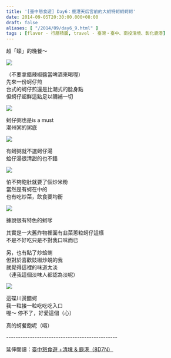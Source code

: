 ```yaml
---
title: '[臺中怒食遊] Day6：鹿港天后宮前的大蚵特蚵蚵蚵蚵'
date: 2014-09-05T20:30:00.000+08:00
draft: false
aliases: [ "/2014/09/day6_9.html" ]
tags : [flavor - 行膳積腹, travel - 臺灣・臺中、南投清境、彰化鹿港]
---
```


超「蠔」的晚餐～  

![](/images/taichung6j1.jpg)

（不要拿錯辣椒醬當啤酒來喝喔）  
先來一份蚵仔煎  
台式的蚵仔煎還是比潮式的腍身點  
但蚵仔超鮮這點足以禰補一切  

![](/images/taichung6j2.jpg)

蚵仔粥也是is a must  
潮州粥的粥底  

![](/images/taichung6j3.jpg)

有蚵粥就不選蚵仔湯  
蛤仔湯很清甜的也不錯  

![](/images/taichung6j4.jpg)

怕不夠飽肚就要了個炒米粉  
當然是有蚵在中的  
也有吃炒菜，飲食要均衡  
  

![](/images/taichung6j5.jpg)

據說很有特色的蚵嗲  

其實是一大舊炸物裡面有韭菜蔥粒蚵仔這樣  
不是不好吃只是不對我口味而已  
  
另，也有點了炒蛤蝲  
但對於喜歡豉椒炒蜆的我  
就覺得這裡的味道太淡  
（連我這個淡味人都認為淡呢）  

![](/images/taichung6j.jpg)

這碟川燙醋蚵  
我一粒接一粒吃吃吃入口  
喔～ 停不了，好愛這個（心）  
  
真的蚵餐飽呢（嗝）  
  
\-----------------------------------------------  
  
延伸閱讀：[臺中怒食遊 +清境 & 鹿港（8D7N）](https://hidie.net/taichung8d7n/)
